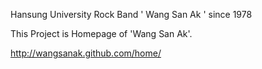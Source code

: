 Hansung University Rock Band ' Wang San Ak ' since 1978 

This Project is Homepage of 'Wang San Ak'.

http://wangsanak.github.com/home/
